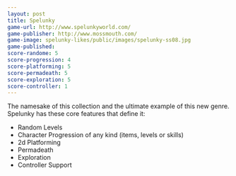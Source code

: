 ```yaml
---
layout: post
title: Spelunky
game-url: http://www.spelunkyworld.com/
game-publisher: http://www.mossmouth.com/
game-image: spelunky-likes/public/images/spelunky-ss08.jpg
game-published: 
score-randome: 5
score-progression: 4
score-platforming: 5
score-permadeath: 5
score-exploration: 5
score-controller: 1 
---
```


The namesake of this collection and the ultimate example of this new genre.  Spelunky has these core features that define it:

* Random Levels
* Character Progression of any kind (items, levels or skills)
* 2d Platforming
* Permadeath
* Exploration
* Controller Support